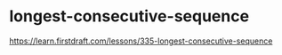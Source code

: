 # longest-consecutive-sequence

https://learn.firstdraft.com/lessons/335-longest-consecutive-sequence
